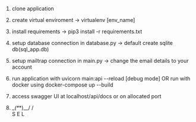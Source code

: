 1. clone application

2. create virtual enviroment -> virtualenv [env_name]

3. install requirements -> pip3 install -r requirements.txt

4. setup database connection in database.py -> default create sqlite db(sql_app.db)

5. setup mailtrap connection in main.py -> change the email details to your account

6. run application with uvicorn main:api --reload [debug mode] OR run with docker using docker-compose up --build

7. access swagger UI at localhost/api/docs or on allocated port

8. \__(*_*)__/
      /   \
      S E L
  
      
    